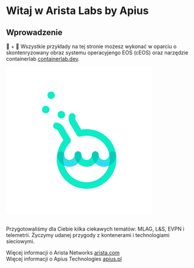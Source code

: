 # Witaj w Arista Labs by Apius    


##  Wprowadzenie

🐳 + 🧪 
Wszystkie przykłady na tej stronie możesz wykonać w oparciu o skontenryzowany obraz systemu operacyjengo EOS (cEOS) oraz narzędzie containerlab [containerlab.dev](https://containerlab.dev). 

![apiuslab](apiuslab.png)

<br>Przygotowaliśmy dla Ciebie kilka ciekawych tematów: MLAG, L&S, EVPN i telemetrii. Życzymy udanej przygody z kontenerami i technologiami sieciowymi.

    

Więcej informacji o Arista Networks [arista.com](https://arista.com) <br/>
Więcej informacji o Apius Technologies [apius.pl](https://apius.pl)    

